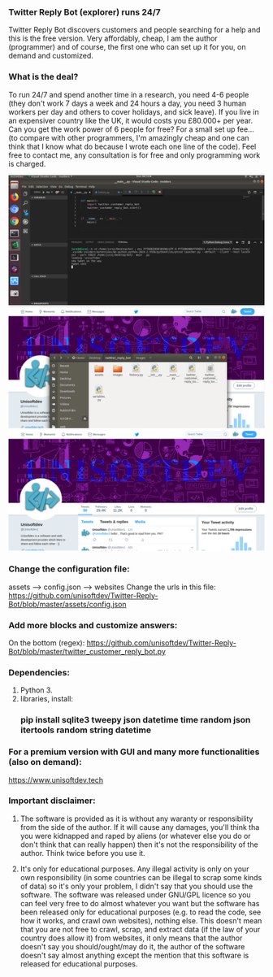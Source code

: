 ### Twitter Reply Bot (explorer) runs 24/7
Twitter Reply Bot discovers customers and people searching for a help and this is the free version. 
Very affordably, cheap, I am the author (programmer) and of course, the first one who can set up it for you, on demand and customized.

### What is the deal?
To run 24/7 and spend another time in a research, you need 4-6 people (they don't work 7 days a week and 24 hours a day, you need 3 human workers per day and others to cover holidays, and sick leave). If you live in an expensiver country like the UK, it would costs you £80.000+ per year. Can you get the work power of 6 people for free? For a small set up fee... (to compare with other programmers, I'm amazingly cheap and one can think that I know what do because I wrote each one line of the code). Feel free to contact me, any consultation is for free and only programming work is charged.

![alt text](https://github.com/unisoftdev/Twitter-Reply-Bot/blob/master/images/visual_studio.png)
![alt text](https://github.com/unisoftdev/Twitter-Reply-Bot/blob/master/images/twitter.png)
![alt text](https://github.com/unisoftdev/Twitter-Reply-Bot/blob/master/images/tweet.png)

### Change the configuration file:
 assets --> config.json --> websites
 Change the urls in this file: https://github.com/unisoftdev/Twitter-Reply-Bot/blob/master/assets/config.json

### Add more blocks and customize answers:
On the bottom (regex): https://github.com/unisoftdev/Twitter-Reply-Bot/blob/master/twitter_customer_reply_bot.py


### Dependencies: 
1. Python 3.
3. libraries, install: 
    ### pip install sqlite3 tweepy json datetime time random json itertools random string datetime


### For a premium version with GUI and many more functionalities (also on demand):
https://www.unisoftdev.tech

### Important disclaimer:

 1. The software is provided as it is without any waranty or responsibility from the side of the author. If it will cause any damages, you'll think tha you were kidnapped and raped by aliens (or whatever else you do or don't think that can really happen) then it's not the responsibility of the author. Think twice before you use it.

 2. It's only for educational purposes. Any illegal activity is only on your own responsibility (in some countries can be illegal to scrap some kinds of data) so it's only your problem, I didn't say that you should use the software. The software was released under GNU/GPL licence so you can feel very free to do almost whatever you want but the software has been released only for educational purposes (e.g. to read the code, see how it works, and crawl own websites), nothing else. This doesn't mean that you are not free to crawl, scrap, and extract data (if the law of your country does allow it) from websites, it only means that the author doesn't say you should/ought/may do it, the author of the software doesn't say almost anything except the mention that this software is released for educational purposes.
